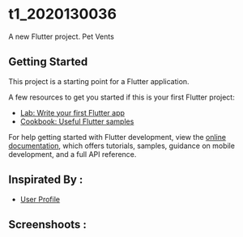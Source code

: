 # t1_2020130036

A new Flutter project.
Pet Vents

## Getting Started

This project is a starting point for a Flutter application.

A few resources to get you started if this is your first Flutter project:

- [Lab: Write your first Flutter app](https://docs.flutter.dev/get-started/codelab)
- [Cookbook: Useful Flutter samples](https://docs.flutter.dev/cookbook)

For help getting started with Flutter development, view the
[online documentation](https://docs.flutter.dev/), which offers tutorials,
samples, guidance on mobile development, and a full API reference.

## Inspirated By : 

- [User Profile](https://dribbble.com/shots/6178208-User-Profile)


## Screenshoots :
